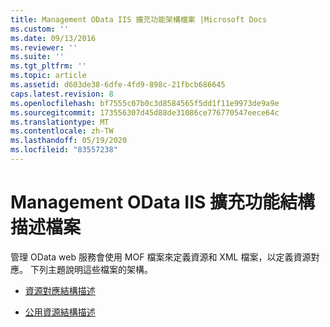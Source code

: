 ```yaml
---
title: Management OData IIS 擴充功能架構檔案 |Microsoft Docs
ms.custom: ''
ms.date: 09/13/2016
ms.reviewer: ''
ms.suite: ''
ms.tgt_pltfrm: ''
ms.topic: article
ms.assetid: d603de38-6dfe-4fd9-898c-21fbcb686645
caps.latest.revision: 8
ms.openlocfilehash: bf7555c07b0c3d8584565f5dd1f11e9973de9a9e
ms.sourcegitcommit: 173556307d45d88de31086ce776770547eece64c
ms.translationtype: MT
ms.contentlocale: zh-TW
ms.lasthandoff: 05/19/2020
ms.locfileid: "83557238"
---
```

# <a name="management-odata-iis-extension-schema-files"></a>Management OData IIS 擴充功能結構描述檔案

管理 OData web 服務會使用 MOF 檔案來定義資源和 XML 檔案，以定義資源對應。 下列主題說明這些檔案的架構。

- [資源對應結構描述](./resource-mapping-schema.md)

- [公用資源結構描述](./public-resource-schema.md)

